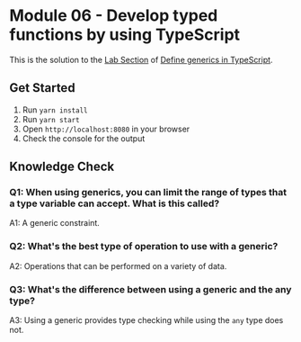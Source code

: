 # Module 06 - Develop typed functions by using TypeScript

This is the solution to the [Lab Section](https://learn.microsoft.com/en-us/training/modules/typescript-generics/6-generics-lab) of [Define generics in TypeScript](https://learn.microsoft.com/en-us/training/modules/typescript-generics/).

## Get Started

1. Run `yarn install`
1. Run `yarn start`
1. Open `http://localhost:8080` in your browser
1. Check the console for the output

## Knowledge Check

### Q1: When using generics, you can limit the range of types that a type variable can accept. What is this called?

A1: A generic constraint.

### Q2: What's the best type of operation to use with a generic?

A2: Operations that can be performed on a variety of data.

### Q3: What's the difference between using a generic and the any type?

A3: Using a generic provides type checking while using the `any` type does not.
